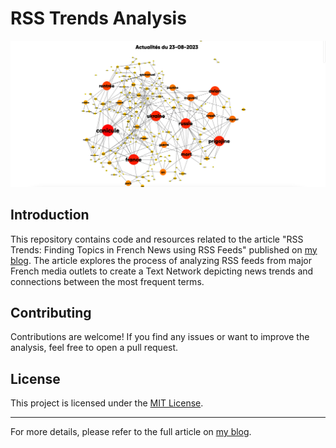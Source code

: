 # RSS Trends Analysis

![RSS Trends](rss-trends.png)

## Introduction

This repository contains code and resources related to the article "RSS Trends: Finding Topics in French News using RSS Feeds" published on [my blog](https://antoninfaure.ch/post/rsstrend/). The article explores the process of analyzing RSS feeds from major French media outlets to create a Text Network depicting news trends and connections between the most frequent terms.

## Contributing

Contributions are welcome! If you find any issues or want to improve the analysis, feel free to open a pull request.

## License

This project is licensed under the [MIT License](LICENSE).

---

For more details, please refer to the full article on [my blog](https://antoninfaure.ch/post/rsstrend/).
